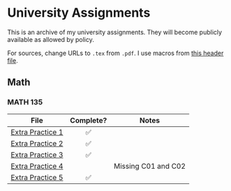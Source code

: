 # University Assignments

This is an archive of my university assignments.
They will become publicly available as allowed by policy.

For sources, change URLs to `.tex` from `.pdf`.
I use macros from [this header file](./header.tex).

## Math

### MATH 135

| File                                   |     Complete?      | Notes               |
| -------------------------------------- | :----------------: | ------------------- |
| [Extra Practice 1](./MATH135/EP01.pdf) | :white_check_mark: |                     |
| [Extra Practice 2](./MATH135/EP02.pdf) | :white_check_mark: |                     |
| [Extra Practice 3](./MATH135/EP03.pdf) | :white_check_mark: |                     |
| [Extra Practice 4](./MATH135/EP04.pdf) |                    | Missing C01 and C02 |
| [Extra Practice 5](./MATH135/EP05.pdf) | :white_check_mark: |                     |
